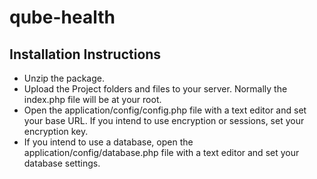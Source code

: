 # qube-health
Installation Instructions
---
* Unzip the package.
* Upload the Project folders and files to your server. Normally the index.php file will be at your root.
* Open the application/config/config.php file with a text editor and set your base URL. If you intend to use encryption or sessions, set your encryption key.
* If you intend to use a database, open the application/config/database.php file with a text editor and set your database settings.
